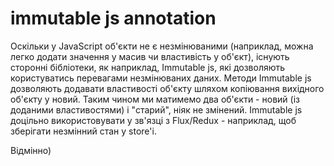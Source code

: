 # immutable js annotation

Оскільки у JavaScript об'єкти не є незмінюваними (наприклад, можна легко додати значення у масив чи властивість у об'єкт), існують сторонні бібліотеки, як наприклад, Immutable js, які дозволяють користуватись перевагами незмінюваних даних.
Методи Immutable js дозволяють додавати властивості об'єкту шляхом копіювання вихідного об'єкту у новий. Таким чином ми матимемо два об'єкти - новий (із доданими властивостями) і "старий", ніяк не змінений.
Immutable js доцільно використовувати у зв'язці з Flux/Redux - наприклад, щоб зберігати незмінний стан у store'і.   


Відмінно)

